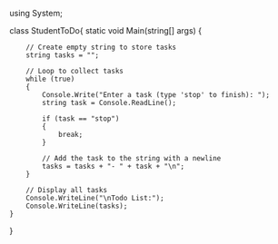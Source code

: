 using System;

class StudentToDo{
    static void Main(string[] args) {
        
        // Create empty string to store tasks
        string tasks = "";
        
        // Loop to collect tasks
        while (true)
        {
            Console.Write("Enter a task (type 'stop' to finish): ");
            string task = Console.ReadLine();

            if (task == "stop")
            {
                break;
            }

            // Add the task to the string with a newline
            tasks = tasks + "- " + task + "\n";
        }

        // Display all tasks
        Console.WriteLine("\nTodo List:");
        Console.WriteLine(tasks);
    }
}
